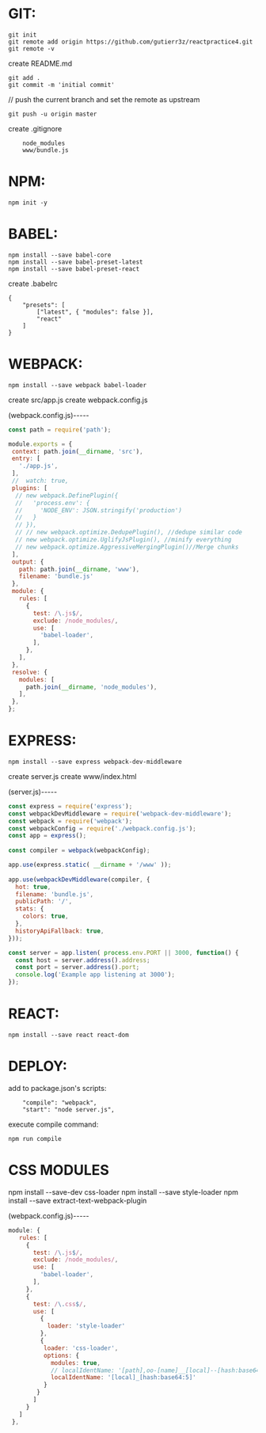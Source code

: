 

# GIT:
```
git init
git remote add origin https://github.com/gutierr3z/reactpractice4.git
git remote -v
```
create README.md
```
git add .
git commit -m 'initial commit'
```
// push the current branch and set the remote as upstream
```
git push -u origin master
```
create .gitignore
```
    node_modules
    www/bundle.js
```
# NPM:
```
npm init -y
```
# BABEL:
```
npm install --save babel-core
npm install --save babel-preset-latest
npm install --save babel-preset-react
```
create .babelrc
```
{
    "presets": [
        ["latest", { "modules": false }],
        "react"
    ]
}
```
# WEBPACK:
```
npm install --save webpack babel-loader
```
create src/app.js
create webpack.config.js



(webpack.config.js)-----
```javascript
const path = require('path');

module.exports = {
 context: path.join(__dirname, 'src'),
 entry: [
   './app.js',
 ],
 //  watch: true,
 plugins: [
  // new webpack.DefinePlugin({
  //   'process.env': {
  //     'NODE_ENV': JSON.stringify('production')
  //   }
  // }),
  // // new webpack.optimize.DedupePlugin(), //dedupe similar code 
  // new webpack.optimize.UglifyJsPlugin(), //minify everything
  // new webpack.optimize.AggressiveMergingPlugin()//Merge chunks
 ],
 output: {
   path: path.join(__dirname, 'www'),
   filename: 'bundle.js'
 },
 module: {
   rules: [
     {
       test: /\.js$/,
       exclude: /node_modules/,
       use: [
         'babel-loader',
       ],
     },
   ],
 },
 resolve: {
   modules: [
     path.join(__dirname, 'node_modules'),
   ],
 },
};
```
# EXPRESS:
```
npm install --save express webpack-dev-middleware
```
create server.js
create www/index.html

(server.js)-----
```javascript
const express = require('express');
const webpackDevMiddleware = require('webpack-dev-middleware');
const webpack = require('webpack');
const webpackConfig = require('./webpack.config.js');
const app = express();
 
const compiler = webpack(webpackConfig);

app.use(express.static( __dirname + '/www' ));
 
app.use(webpackDevMiddleware(compiler, {
  hot: true,
  filename: 'bundle.js',
  publicPath: '/',
  stats: {
    colors: true,
  },
  historyApiFallback: true,
}));

const server = app.listen( process.env.PORT || 3000, function() {
  const host = server.address().address;
  const port = server.address().port;
  console.log('Example app listening at 3000');
});
```
# REACT:
```
npm install --save react react-dom
```

# DEPLOY:

add to package.json's scripts:
```
    "compile": "webpack", 
    "start": "node server.js",
```

execute compile command:

```
npm run compile
```


# CSS MODULES

npm install --save-dev css-loader
npm install --save style-loader
npm install --save extract-text-webpack-plugin

(webpack.config.js)-----
```javascript
module: {
   rules: [
     {
       test: /\.js$/,
       exclude: /node_modules/,
       use: [
         'babel-loader',
       ],
     },
     {
       test: /\.css$/,
       use: [
         {
           loader: 'style-loader'
         },
         {
          loader: 'css-loader',
          options: {
            modules: true,
            // localIdentName: '[path],oo-[name]__[local]--[hash:base64:5]'
            localIdentName: '[local]_[hash:base64:5]'
          }
        }
       ]
     }
   ]
 },
 ```